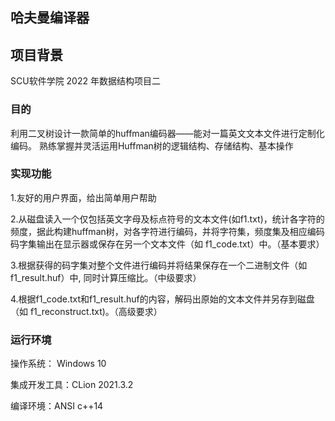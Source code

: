 ## 哈夫曼编译器

## 项目背景

SCU软件学院 $2022$ 年数据结构项目二

### 目的

利用二叉树设计一款简单的huffman编码器——能对一篇英文文本文件进行定制化编码。
熟练掌握并灵活运用Huffman树的逻辑结构、存储结构、基本操作

### 实现功能
1.友好的用户界面，给出简单用户帮助

2.从磁盘读入一个仅包括英文字母及标点符号的文本文件(如f1.txt)，统计各字符的频度，据此构建huffman树，对各字符进行编码，并将字符集，频度集及相应编码码字集输出在显示器或保存在另一个文本文件（如 f1_code.txt）中。（基本要求）

3.根据获得的码字集对整个文件进行编码并将结果保存在一个二进制文件（如 f1_result.huf）中, 同时计算压缩比。（中级要求）

4.根据f1_code.txt和f1_result.huf的内容，解码出原始的文本文件并另存到磁盘（如 f1_reconstruct.txt)。（高级要求）

### 运行环境

操作系统： $\text{Windows 10}$

集成开发工具：$\text{CLion 2021.3.2}$

编译环境：$\text{ANSI c++14}$

